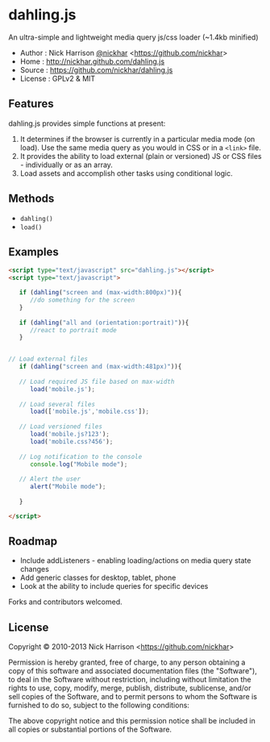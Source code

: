 dahling.js
==========

An ultra-simple and lightweight media query js/css loader (~1.4kb minified)


* Author    : Nick Harrison [@nickhar](http://twitter.com/nickhar) <<https://github.com/nickhar>>
* Home      : http://nickhar.github.com/dahling.js
* Source    : https://github.com/nickhar/dahling.js
* License   : GPLv2 & MIT

## Features
 
dahling.js provides simple functions at present:

 1. It determines if the browser is currently in a particular media mode (on load). Use the same media query as you would in CSS or in a `<link>` file.
 2. It provides the ability to load external (plain or versioned) JS or CSS files - individually or as an array.
 3. Load assets and accomplish other tasks using conditional logic.

## Methods

* `dahling()`
* `load()`


## Examples

```html
<script type="text/javascript" src="dahling.js"></script>
<script type="text/javascript">

   if (dahling("screen and (max-width:800px)")){
      //do something for the screen
   }
	 
   if (dahling("all and (orientation:portrait)")){
      //react to portrait mode
   } 


// Load external files
   if (dahling("screen and (max-width:481px)")){
      
   // Load required JS file based on max-width
      load('mobile.js');
      
   // Load several files
      load(['mobile.js','mobile.css']);
      
   // Load versioned files
      load('mobile.js?123');
      load('mobile.css?456');
      
   // Log notification to the console
      console.log("Mobile mode");
      
   // Alert the user
      alert("Mobile mode");
      
   }

</script>
```

## Roadmap

* Include addListeners - enabling loading/actions on media query state changes
* Add generic classes for desktop, tablet, phone
* Look at the ability to include queries for specific devices

Forks and contributors welcomed.


## License

Copyright © 2010-2013 Nick Harrison <<https://github.com/nickhar>>

Permission is hereby granted, free of charge, to any person obtaining a copy of 
this software and associated documentation files (the "Software"), to deal in 
the Software without restriction, including without limitation the rights to use, 
copy, modify, merge, publish, distribute, sublicense, and/or sell copies of the 
Software, and to permit persons to whom the Software is furnished to do so, 
subject to the following conditions:

The above copyright notice and this permission notice shall be included in all 
copies or substantial portions of the Software.
